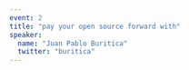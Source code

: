 ```yaml
---
event: 2
title: "pay your open source forward with"
speaker:
  name: "Juan Pablo Buritica"
  twitter: "buritica"
---
```

